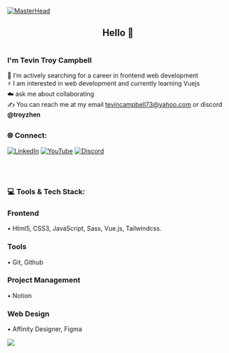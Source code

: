 <!-- banner -->
[![MasterHead](https://user-images.githubusercontent.com/74038190/225813708-98b745f2-7d22-48cf-9150-083f1b00d6c9.gif)](https://)

<h2 align="center">Hello 👋</h2>

# <h3>I'm Tevin Troy Campbell</h3>
🚀 I’m actively searching for a career in frontend web development<br>
⚡ I am interested in web development and currently learning Vuejs<br>
☁️ ask me about collaborating<br>
✍️ You can reach me at my email tevincampbell73@yahoo.com or discord <b>@troyzhen</b>


## <h3>🌐 Connect:</h3>
[![LinkedIn](https://img.shields.io/badge/LinkedIn-%230077B5.svg?logo=linkedin&logoColor=white)](https://linkedin.com/in/tevin-campbell-b1b404203)
[![YouTube](https://img.shields.io/badge/YouTube-%23FF0000.svg?logo=YouTube&logoColor=white)](https://youtube.com/@troyzhen)
[![Discord](https://img.shields.io/badge/Discord-%231B72BE.svg?logo=Discord&logoColor=white)](https://discord.gg/4a8vV8nC3z)
<br>
<br>
<br>
# <h3>💻 Tools & Tech Stack:</h3>
<h3>Frontend</h3>
• Html5, CSS3, JavaScript, Sass, Vue.js, Tailwindcss.
<br>
<h3>Tools</h3>
• Git, Github
<br>
<h3>Project Management</h3>
• Notion
<br>
<h3>Web Design</h3>
• Affinity Designer, Figma
<br>

[![](https://visitcount.itsvg.in/api?id=Troyzhenny&icon=3&color=2)](https://visitcount.itsvg.in)

